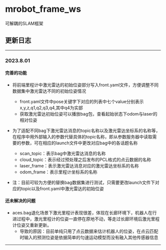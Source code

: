 # mrobot_frame_ws
可解耦的SLAM框架



## 更新日志

---

### 2023.8.01

#### 完善的功能

- 将前端里程计中激光雷达的初始位姿部分写入front.yaml文件，方便调整不同数据集中激光雷达不同的初始位姿情况
  - front.yaml文件中pose关键字下对应的列表中七个value分别表示x,y,z,q1,q2,q3,q4,其中q4为实部
  - 获取激光雷达初始位姿可以播放bag包，查看起始状态下odom与laser的相对位姿
- 为了适配不同bag下激光雷达消息的topic名称以及激光雷达坐标系的名称等，在程序中用外部输入的参数代替具体的topic名称，即从参数服务器中读取需要的参数，可在相应的launch文件中更改对应bag中的各话题名称
  - scan_topic：表示bag中激光雷达消息的名称
  - cloud_topic：表示经过预处理之后发布的PCL格式的点云数据的名称
  - laser_frame：表示激光雷达消息对应的激光雷达坐标系的名称
  - odom_frame：表示里程计坐标系的名称

- 注：目前可较为方便的替换bag数据集进行测试，只需要更改launch文件下对应的topic以及front.yaml中激光雷达的初始位姿

#### 还未解决的问题

- aces.bag退化场景下激光里程计表现很差，体现在长廊环境下，机器人在行进过程中，激光里程计的位姿一直停在原地不动，等走过长廊环境后激光里程计位姿又重新更新。
  - 导致的原因：目前单纯只用了点云数据来估计机器人的位姿，在点云匹配时输入的预测位姿是依据简单的匀速运动模型而没有融入其他传感器信息

---



